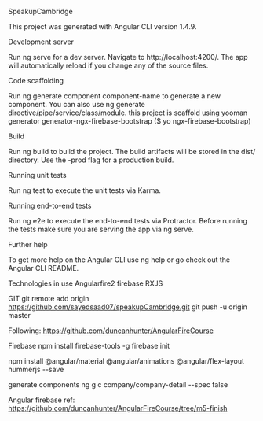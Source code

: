 SpeakupCambridge

This project was generated with Angular CLI version 1.4.9.

Development server

Run ng serve for a dev server. Navigate to http://localhost:4200/. The app will automatically reload if you change any of the source files.

Code scaffolding

Run ng generate component component-name to generate a new component. You can also use ng generate directive/pipe/service/class/module.
this project is scaffold using yooman generator generator-ngx-firebase-bootstrap ($ yo ngx-firebase-bootstrap)

Build

Run ng build to build the project. The build artifacts will be stored in the dist/ directory. Use the -prod flag for a production build.

Running unit tests

Run ng test to execute the unit tests via Karma.

Running end-to-end tests

Run ng e2e to execute the end-to-end tests via Protractor. Before running the tests make sure you are serving the app via ng serve.

Further help

To get more help on the Angular CLI use ng help or go check out the Angular CLI README.

Technologies in use
Angularfire2
firebase
RXJS

GIT
git remote add origin https://github.com/sayedsaad07/speakupCambridge.git
git push -u origin master

Following: 
https://github.com/duncanhunter/AngularFireCourse

Firebase
npm install firebase-tools -g
firebase init

npm install @angular/material @angular/animations @angular/flex-layout hummerjs --save

generate components
    ng g c company/company-detail --spec false

Angular firebase ref:
    https://github.com/duncanhunter/AngularFireCourse/tree/m5-finish
